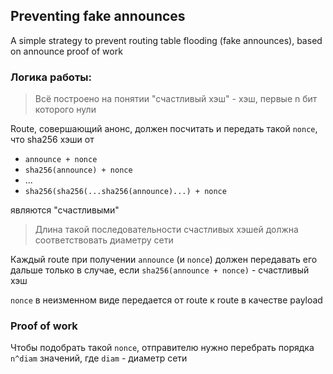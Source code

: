 ## Preventing fake announces

A simple strategy to prevent routing table flooding (fake announces), based on announce proof of work

### Логика работы:  

> Всё построено на понятии "счастливый хэш" - хэш, первые n бит которого нули  

Route, совершающий анонс, должен посчитать и передать такой `nonce`, что sha256 хэши от
* `announce + nonce`
* `sha256(announce) + nonce`
* ...
* `sha256(sha256(...sha256(announce)...) + nonce`

являются "счастливыми"

> Длина такой последовательности счастливых хэшей должна соответствовать диаметру сети

Каждый route при получении `announce` (и `nonce`) должен передавать его дальше только в случае, если `sha256(announce + nonce)` - счастливый хэш

`nonce` в неизменном виде передается от route к route в качестве payload

###
### Proof of work

Чтобы подобрать такой `nonce`, отправителю нужно перебрать порядка `n^diam` значений, где `diam` - диаметр сети